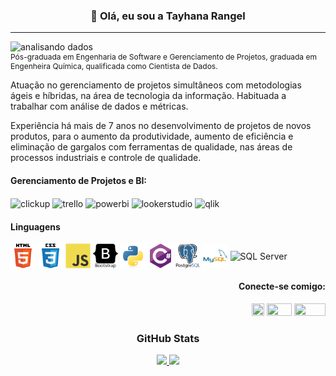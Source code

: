 <h3 align="center">👋 Olá, eu sou a Tayhana Rangel</h3>
<hr>

<div>
<img src="https://cdn.icon-icons.com/icons2/1881/PNG/512/iconfinder-social-media-work-4341270_120574.png" alt="analisando dados" align="right" width="550"/>
<p align="left" style="font-size:12px;">Pós-graduada em Engenharia de Software e Gerenciamento de Projetos, graduada em Engenheira Química, qualificada como Cientista de Dados.</p> <p> Atuação no gerenciamento de projetos simultâneos com metodologias ágeis e híbridas, na área de tecnologia da informação. Habituada a trabalhar com análise de dados e métricas.</p> <p>Experiência há mais de 7 anos no desenvolvimento de projetos de novos produtos, para o aumento da produtividade, aumento de eficiência e eliminação de gargalos com ferramentas de qualidade, nas áreas de processos industriais e controle de qualidade.</p>
<div>

<div align="left">
 <h4>Gerenciamento de Projetos e BI:</h4>
 <img align="center" alt="clickup" height="30" width="30" src="https://salessniper.net/wp-content/uploads/2021/11/CU.png">
 <img align="center" alt="trello" height="40" width="40" src="https://cdn.icon-icons.com/icons2/3041/PNG/512/trello_logo_icon_189227.png">
 <img align="center" alt="powerbi" height="30" width="30" src="https://upload.wikimedia.org/wikipedia/commons/c/cf/New_Power_BI_Logo.svg">
 <img align="center" alt="lookerstudio" height="60" width="60" src="https://upload.wikimedia.org/wikipedia/commons/4/4c/Looker.svg">
 <img align="center" alt="qlik" height="60" width="60" src="https://upload.wikimedia.org/wikipedia/commons/3/32/Qlik_Logo.svg">
</div>
 
<div align="left">
 <h4>Linguagens</h4>
 <img align="center" alt="HTML" height="40" width="40" src="https://raw.githubusercontent.com/devicons/devicon/master/icons/html5/html5-original-wordmark.svg">
 <img align="center" alt="CSS" height="40" width="40" src="https://raw.githubusercontent.com/devicons/devicon/master/icons/css3/css3-original-wordmark.svg">
 <img align="center" alt="JS" height="40" width="40" src="https://raw.githubusercontent.com/devicons/devicon/master/icons/javascript/javascript-original.svg">
 <img align="center" alt="Bootstrap" height="40" width="40" src="https://raw.githubusercontent.com/devicons/devicon/master/icons/bootstrap/bootstrap-plain-wordmark.svg">
 <img align="center" alt="Python" height="40" width="40" src="https://raw.githubusercontent.com/devicons/devicon/master/icons/python/python-original.svg">
 <img align="center" alt="Csharp" height="40" width="40" src="https://raw.githubusercontent.com/devicons/devicon/master/icons/csharp/csharp-original.svg">
 <img align="center" alt="Postgre" height="40" width="40" src="https://raw.githubusercontent.com/devicons/devicon/master/icons/postgresql/postgresql-original-wordmark.svg">
 <img align="center" alt="MySQL" height="40" width="40" src="https://raw.githubusercontent.com/devicons/devicon/master/icons/mysql/mysql-original-wordmark.svg">
 <img align="center" alt="SQL Server" height="40" width="40" src="https://www.svgrepo.com/show/303229/microsoft-sql-server-logo.svg">
</div>

<div align="right">
 <h4>Conecte-se comigo:</h4>
 <a href="https://www.linkedin.com/in/tayhanafonseca/" target="_blank"><img height="20" width="20" src="https://raw.githubusercontent.com/rahuldkjain/github-profile-readme-generator/master/src/images/icons/Social/linked-in-alt.svg" target="_blank"></a>
 <a href="mailto:tayhanarangel@gmail.com" target="_blank"><img height="20" width="40" src="https://1000logos.net/wp-content/uploads/2021/05/Gmail-logo.png" target="_blank"></a>
 <a href="https://sites.google.com/view/tayhana-rangel/p%C3%A1gina-inicial" target="_blank"><img height="20" width="50" src="https://img.shields.io/badge/-Site Pessoal-lightgray?style=for-the-badge&=appveyor" target="_blank"></a>
 </div>

<div align="center">
 <h3>GitHub Stats</h3>
 <a href="https://https://github.com/Tayrangel">
 <img height="180em" src="https://github-readme-stats.vercel.app/api?username=tayrangel&show_icons=true&theme=tokyonight">
 <img height="130em" src="https://github-readme-stats.vercel.app/api/top-langs/?username=tayrangel&layout=compact&langs_count=168&theme=tokyonight">
</div>
